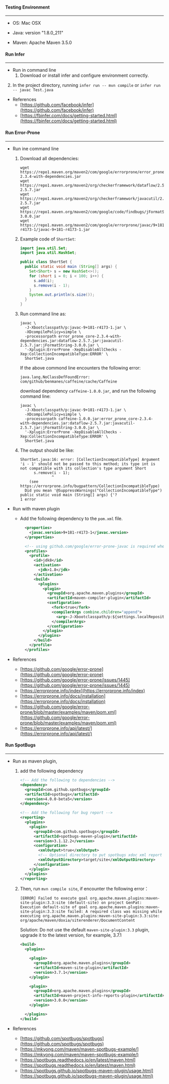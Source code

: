 #### Testing Environment

---

* OS: Mac OSX

* Java:  version "1.8.0_211"

* Maven: Apache Maven 3.5.0

  

#### Run Infer

---

* Run in command line
  1. Download or install infer and configure environment correctly.
2. In the project directory, running `infer run -- mvn compile` or `infer run -- javac Test.java`

* References
  * [https://github.com/facebook/infer](https://github.com/facebook/infer)
  * [https://fbinfer.com/docs/getting-started.html](https://fbinfer.com/docs/getting-started.html)



#### Run Error-Prone

---


* Run ine command line

  1. Download all dependencies:

     ```shell
     wget https://repo1.maven.org/maven2/com/google/errorprone/error_prone_core/2.3.4/error_prone_core-2.3.4-with-dependencies.jar
     wget https://repo1.maven.org/maven2/org/checkerframework/dataflow/2.5.7/dataflow-2.5.7.jar
     wget https://repo1.maven.org/maven2/org/checkerframework/javacutil/2.5.7/javacutil-2.5.7.jar
     wget https://repo1.maven.org/maven2/com/google/code/findbugs/jFormatString/3.0.0/jFormatString-3.0.0.jar
     wget https://repo1.maven.org/maven2/com/google/errorprone/javac/9+181-r4173-1/javac-9+181-r4173-1.jar
     ```

  2. Example code of `ShortSet`:

     ```java
     import java.util.Set;
     import java.util.HashSet;
     
     public class ShortSet {
       public static void main (String[] args) {
         Set<Short> s = new HashSet<>();
         for (short i = 0; i < 100; i++) {
           s.add(i);
           s.remove(i - 1);
         }
         System.out.println(s.size());
       }
     }
     ```

  3. Run command line as:

     ```shell
     javac \
       -J-Xbootclasspath/p:javac-9+181-r4173-1.jar \
       -XDcompilePolicy=simple \
       -processorpath error_prone_core-2.3.4-with-dependencies.jar:dataflow-2.5.7.jar:javacutil-2.5.7.jar:jFormatString-3.0.0.jar \
       '-Xplugin:ErrorProne -XepDisableAllChecks -Xep:CollectionIncompatibleType:ERROR' \
       ShortSet.java
     ```

     If the above commond line encounters the following error:

     ```shell
     java.lang.NoClassDefFoundError: com/github/benmanes/caffeine/cache/Caffeine
     ```

     download dependency `caffeine-1.0.0.jar`, and run the following command line:

     ```shell
     javac \
       -J-Xbootclasspath/p:javac-9+181-r4173-1.jar \
       -XDcompilePolicy=simple \
       -processorpath caffeine-1.0.0.jar:error_prone_core-2.3.4-with-dependencies.jar:dataflow-2.5.7.jar:javacutil-2.5.7.jar:jFormatString-3.0.0.jar \
       '-Xplugin:ErrorProne -XepDisableAllChecks -Xep:CollectionIncompatibleType:ERROR' \
       ShortSet.java
     ```

  4. The output should be like:

     ```shell
     ShortSet.java:16: error: [CollectionIncompatibleType] Argument 'i - 1' should not be passed to this method; its type int is not compatible with its collection's type argument Short
           s.remove(i - 1);
                   ^
         (see https://errorprone.info/bugpattern/CollectionIncompatibleType)
       Did you mean '@SuppressWarnings("CollectionIncompatibleType") public static void main (String[] args) {'?
     1 error
     ```

     

* Run with maven plugin

  * Add the following dependency to the `pom.xml` file.

    ```xml
      <properties>
        <javac.version>9+181-r4173-1</javac.version>
      </properties>
    
      <!-- using github.com/google/error-prone-javac is required when running on JDK 8 -->
      <profiles>
        <profile>
          <id>jdk8</id>
          <activation>
            <jdk>1.8</jdk>
          </activation>
          <build>
            <plugins>
              <plugin>
                <groupId>org.apache.maven.plugins</groupId>
                <artifactId>maven-compiler-plugin</artifactId>
                <configuration>
                  <fork>true</fork>
                  <compilerArgs combine.children="append">
                    <arg>-J-Xbootclasspath/p:${settings.localRepository}/com/google/errorprone/javac/${javac.version}/javac-${javac.version}.jar</arg>
                  </compilerArgs>
                </configuration>
              </plugin>
            </plugins>
          </build>
        </profile>
      </profiles>
    ```

* References


  * [https://github.com/google/error-prone](https://github.com/google/error-prone)
  * [https://github.com/google/error-prone/issues/1445](https://github.com/google/error-prone/issues/1445)
  * [https://errorprone.info/index](https://errorprone.info/index)
  * [https://errorprone.info/docs/installation](https://errorprone.info/docs/installation)
  * [https://github.com/google/error-prone/blob/master/examples/maven/pom.xml](https://github.com/google/error-prone/blob/master/examples/maven/pom.xml)
  * [https://errorprone.info/api/latest/](https://errorprone.info/api/latest/)

#### Run SpotBugs

---

* Run as maven plugin, 

  1. add the following dependency

     ```xml
     <!-- Add the following to dependencies -->
     <dependency>
       <groupId>com.github.spotbugs</groupId>
       <artifactId>spotbugs</artifactId>
       <version>4.0.0-beta5</version>
     </dependency>
     
     <!-- Add the following for bug report -->
     <reporting>
       <plugins>
         <plugin>
           <groupId>com.github.spotbugs</groupId>
           <artifactId>spotbugs-maven-plugin</artifactId>
           <version>3.1.12.2</version>
           <configuration>
             <xmlOutput>true</xmlOutput>
             <!-- Optional directory to put spotbugs xdoc xml report -->
             <xmlOutputDirectory>target/site</xmlOutputDirectory>
           </configuration>
         </plugin>
       </plugins>
     </reporting>
     ```

  2. Then, run `mvn compile site`, if encounter the following error：

     ```shell
     [ERROR] Failed to execute goal org.apache.maven.plugins:maven-site-plugin:3.3:site (default-site) on project GenPat: Execution default-site of goal org.apache.maven.plugins:maven-site-plugin:3.3:site failed: A required class was missing while executing org.apache.maven.plugins:maven-site-plugin:3.3:site: org/apache/maven/doxia/siterenderer/DocumentContent
     ```

     Solution:  Do not use the default `maven-site-plugin:3.3` plugin, upgrade it to the latest version, for example, 3.7.1

     ```xml
     <build>
       <plugins>
     
         <plugin>
           <groupId>org.apache.maven.plugins</groupId>
           <artifactId>maven-site-plugin</artifactId>
           <version>3.7.1</version>
         </plugin>
     
         <plugin>
           <groupId>org.apache.maven.plugins</groupId>
           <artifactId>maven-project-info-reports-plugin</artifactId>
           <version>3.0.0</version>
         </plugin>
     
       </plugins>
     </build>
     ```

* References
  * [https://github.com/spotbugs/spotbugs](https://github.com/spotbugs/spotbugs)
  * [https://mkyong.com/maven/maven-spotbugs-example/](https://mkyong.com/maven/maven-spotbugs-example/)
  * [https://spotbugs.readthedocs.io/en/latest/maven.html](https://spotbugs.readthedocs.io/en/latest/maven.html)
  * [https://spotbugs.github.io/spotbugs-maven-plugin/usage.html](https://spotbugs.github.io/spotbugs-maven-plugin/usage.html)





